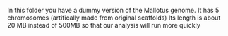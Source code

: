 In this folder you have a dummy version of the Mallotus genome.
It has 5 chromosomes (artifically made from original scaffolds)
Its length is about 20 MB instead of 500MB so that our analysis will run more quickly

